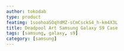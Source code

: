 ```yaml
---
author: tokodab
type: product
featimg: 1soohoaSOqYdMZ-sCmCsckS4_h-km4X3L
title: Deadpool Art Samsung Galaxy S9 Case
tags: [samsung, galaxy, s9]
category: [samsung]
---
```

